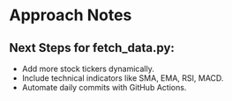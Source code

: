 # Approach Notes

## Next Steps for fetch_data.py:

- Add more stock tickers dynamically.
- Include technical indicators like SMA, EMA, RSI, MACD.
- Automate daily commits with GitHub Actions.
